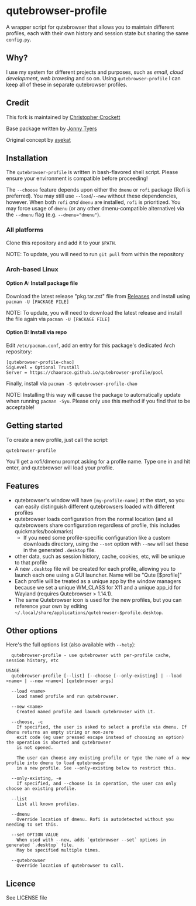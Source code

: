 # qutebrowser-profile

A wrapper script for qutebrowser that allows you to maintain different profiles, each with their own history and session state but sharing the same `config.py`.

## Why?

I use my system for different projects and purposes, such as *email*, *cloud development*, *web browsing* and so on. Using `qutebrowser-profile` I can keep all of these in separate qutebrowser profiles.

## Credit
This fork is maintained by [Christopher Crockett](https://github.com/chaorace/qutebrowser-profile)

Base package written by [Jonny Tyers](https://github.com/jtyers/qutebrowser-profile)

Original concept by [ayekat](https://github.com/ayekat/dotfiles/blob/master/bin/qutebrowser)

## Installation
The `qutebrowser-profile` is written in bash-flavored shell script. Please ensure your environment is compatible before proceeding!

The `--choose` feature depends upon either the `dmenu` or `rofi` package (Rofi is preferred). You may still use `--load`/`--new` without these dependencies, however. When both `rofi` *and* `dmenu` are installed, `rofi` is prioritized. You may force usage of `dmenu` (or any other dmenu-compatible alternative) via the `--dmenu` flag (e.g. `--dmenu="dmenu"`).

### All platforms
Clone this repository and add it to your `$PATH`.

NOTE: To update, you will need to run `git pull` from within the repository

### Arch-based Linux
#### Option A: Install package file
Download the latest release "pkg.tar.zst" file from [Releases](https://github.com/chaorace/qutebrowser-profile/releases) and install using `pacman -U [PACKAGE FILE]`

NOTE: To update, you will need to download the latest release and install the file again via `pacman -U [PACKAGE FILE]`
#### Option B: Install via repo
Edit `/etc/pacman.conf`, add an entry for this package's dedicated Arch repository:
```
[qutebrowser-profile-chao]
SigLevel = Optional TrustAll
Server = https://chaorace.github.io/qutebrowser-profile/pool
```

Finally, install via `pacman -S qutebrowser-profile-chao`

NOTE: Installing this way will cause the package to automatically update when running `pacman -Syu`. Please only use this method if you find that to be acceptable!

## Getting started

To create a new profile, just call the script:

`qutebrowser-profile`

You'll get a rofi/dmenu prompt asking for a profile name. Type one in and hit enter, and qutebrowser will load your profile.

## Features

 * qutebrowser's window will have `[my-profile-name]` at the start, so you can easily distinguish different qutebrowsers loaded with different profiles
 * qutebrowser loads configuration from the normal location (and all qutebrowsers share configuration regardless of profile, this includes quickmarks/bookmarks)
   * If you need some profile-specific configuration like a custom downloads directory, using the `--set` option with `--new` will set these in the generated `.desktop` file.
 * other data, such as session history, cache, cookies, etc, will be unique to that profile
 * A new `.desktop` file will be created for each profile, allowing you to launch each one using a GUI launcher. Name will be "Qute [$profile]"
 * Each profile will be treated as a unique app by the window managers because we set a unique WM\_CLASS for X11 and a unique app\_id for Wayland (requires Qutebrowser > 1.14.1).
 * The same Qutebrowser icon is used for the new profiles, but you can reference your own by editing `~/.local/share/applications/qutebrowser-$profile.desktop`.

## Other options

Here's the full options list (also available with `--help`):

```
  qutebrowser-profile - use qutebrowser with per-profile cache, session history, etc

USAGE
  qutebrowser-profile [--list] [--choose [--only-existing] | --load <name> | --new <name>] [qutebrowser args]
  
  --load <name>
    Load named profile and run qutebrowser.
    
  --new <name>
    Created named profile and launch qutebrowser with it. 

  --choose, -c
    If specified, the user is asked to select a profile via dmenu. If dmenu returns an empty string or non-zero 
    exit code (eg user pressed escape instead of choosing an option) the operation is aborted and qutebrowser 
    is not opened.
 
    The user can choose any existing profile or type the name of a new profile into dmenu to load qutebrowser
    in a new profile. See --only-existing below to restrict this.
 
  --only-existing, -e
    If specified, and --choose is in operation, the user can only choose an existing profile.
 
  --list
    List all known profiles.
  
  --dmenu
    Override location of dmenu. Rofi is autodetected without you needing to set this.

  --set OPTION VALUE
    When used with --new, adds `qutebrowser --set` options in generated `.desktop` file.
    May be specified multiple times.
  
  --qutebrowser
    Override location of qutebrowser to call.

```

## Licence

See LICENSE file
